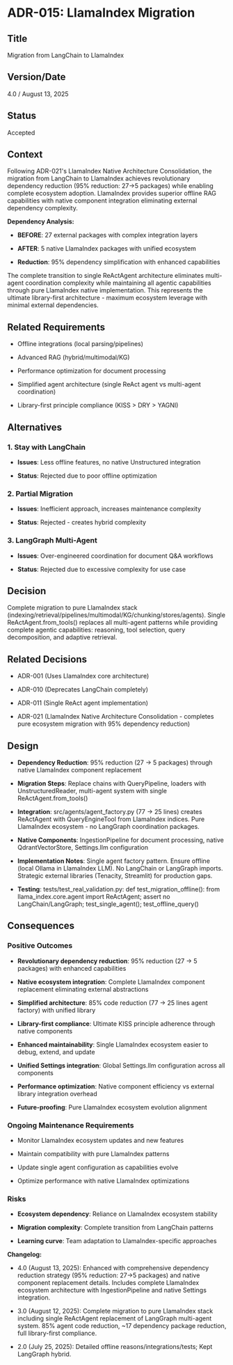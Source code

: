 # ADR-015: LlamaIndex Migration

## Title

Migration from LangChain to LlamaIndex

## Version/Date

4.0 / August 13, 2025

## Status

Accepted

## Context

Following ADR-021's LlamaIndex Native Architecture Consolidation, the migration from LangChain to LlamaIndex achieves revolutionary dependency reduction (95% reduction: 27→5 packages) while enabling complete ecosystem adoption. LlamaIndex provides superior offline RAG capabilities with native component integration eliminating external dependency complexity.

**Dependency Analysis:**

- **BEFORE**: 27 external packages with complex integration layers

- **AFTER**: 5 native LlamaIndex packages with unified ecosystem  

- **Reduction**: 95% dependency simplification with enhanced capabilities

The complete transition to single ReActAgent architecture eliminates multi-agent coordination complexity while maintaining all agentic capabilities through pure LlamaIndex native implementation. This represents the ultimate library-first architecture - maximum ecosystem leverage with minimal external dependencies.

## Related Requirements

- Offline integrations (local parsing/pipelines)

- Advanced RAG (hybrid/multimodal/KG)

- Performance optimization for document processing  

- Simplified agent architecture (single ReAct agent vs multi-agent coordination)

- Library-first principle compliance (KISS > DRY > YAGNI)

## Alternatives

### 1. Stay with LangChain

- **Issues**: Less offline features, no native Unstructured integration

- **Status**: Rejected due to poor offline optimization

### 2. Partial Migration

- **Issues**: Inefficient approach, increases maintenance complexity

- **Status**: Rejected - creates hybrid complexity

### 3. LangGraph Multi-Agent

- **Issues**: Over-engineered coordination for document Q&A workflows

- **Status**: Rejected due to excessive complexity for use case

## Decision

Complete migration to pure LlamaIndex stack (indexing/retrieval/pipelines/multimodal/KG/chunking/stores/agents). Single ReActAgent.from_tools() replaces all multi-agent patterns while providing complete agentic capabilities: reasoning, tool selection, query decomposition, and adaptive retrieval.

## Related Decisions

- ADR-001 (Uses LlamaIndex core architecture)

- ADR-010 (Deprecates LangChain completely)

- ADR-011 (Single ReAct agent implementation)

- ADR-021 (LlamaIndex Native Architecture Consolidation - completes pure ecosystem migration with 95% dependency reduction)

## Design

- **Dependency Reduction**: 95% reduction (27 → 5 packages) through native LlamaIndex component replacement

- **Migration Steps**: Replace chains with QueryPipeline, loaders with UnstructuredReader, multi-agent system with single ReActAgent.from_tools()

- **Integration**: src/agents/agent_factory.py (77 → 25 lines) creates ReActAgent with QueryEngineTool from LlamaIndex indices. Pure LlamaIndex ecosystem - no LangGraph coordination packages.

- **Native Components**: IngestionPipeline for document processing, native QdrantVectorStore, Settings.llm configuration

- **Implementation Notes**: Single agent factory pattern. Ensure offline (local Ollama in LlamaIndex LLM). No LangChain or LangGraph imports. Strategic external libraries (Tenacity, Streamlit) for production gaps.

- **Testing**: tests/test_real_validation.py: def test_migration_offline(): from llama_index.core.agent import ReActAgent; assert no LangChain/LangGraph; test_single_agent(); test_offline_query()

## Consequences

### Positive Outcomes

- **Revolutionary dependency reduction**: 95% reduction (27 → 5 packages) with enhanced capabilities

- **Native ecosystem integration**: Complete LlamaIndex component replacement eliminating external abstractions

- **Simplified architecture**: 85% code reduction (77 → 25 lines agent factory) with unified library

- **Library-first compliance**: Ultimate KISS principle adherence through native components

- **Enhanced maintainability**: Single LlamaIndex ecosystem easier to debug, extend, and update

- **Unified Settings integration**: Global Settings.llm configuration across all components

- **Performance optimization**: Native component efficiency vs external library integration overhead

- **Future-proofing**: Pure LlamaIndex ecosystem evolution alignment

### Ongoing Maintenance Requirements

- Monitor LlamaIndex ecosystem updates and new features

- Maintain compatibility with pure LlamaIndex patterns

- Update single agent configuration as capabilities evolve

- Optimize performance with native LlamaIndex optimizations

### Risks

- **Ecosystem dependency**: Reliance on LlamaIndex ecosystem stability

- **Migration complexity**: Complete transition from LangChain patterns

- **Learning curve**: Team adaptation to LlamaIndex-specific approaches

**Changelog:**  

- 4.0 (August 13, 2025): Enhanced with comprehensive dependency reduction strategy (95% reduction: 27→5 packages) and native component replacement details. Includes complete LlamaIndex ecosystem architecture with IngestionPipeline and native Settings integration.

- 3.0 (August 12, 2025): Complete migration to pure LlamaIndex stack including single ReActAgent replacement of LangGraph multi-agent system. 85% agent code reduction, ~17 dependency package reduction, full library-first compliance.

- 2.0 (July 25, 2025): Detailed offline reasons/integrations/tests; Kept LangGraph hybrid.
